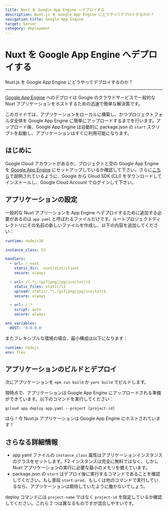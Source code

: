 ```yaml
---
title: Nuxt を Google App Engine へデプロイする
description: Nuxt.js を Google App Engine にどうやってデプロイするのか？
navigation.title: Google App Engine
target: Server
category: deployment
---
```

# Nuxt を Google App Engine へデプロイする

Nuxt.js を Google App Engine にどうやってデプロイするのか？

---

[Google App Engine](https://cloud.google.com/appengine/) へのデプロイは Google のクラウドサービスで一般的な Nuxt アプリケーションをホストするための迅速で簡単な解決策です。

このガイドでは、アプリケーションをローカルに構築し、かつプロジェクトフォルダ全体を Google App Engine に簡単にアップロードするまでを行います。アップロード後、Google App Engine は自動的に package.json の `start` スクリプトを起動し、アプリケーションはすぐに利用可能になります。

## はじめに

Google Cloud アカウントがあるか、プロジェクトと空の Google App Engine を [Google App Engine](https://cloud.google.com/appengine/) にセットアップしているか確認して下さい。さらに[こちら](https://cloud.google.com/sdk/)で説明されているように、Google から Cloud SDK (CLI) をダウンロードしてインストールし、Google Cloud Account でログインして下さい。

## アプリケーションの設定

一般的な Nuxt アプリーションを App Engine へデプロイするために追加する必要があるのは `app.yaml` と呼ばれるファイルだけです。ルートプロジェクトディレクトリにその名前の新しいファイルを作成し、以下の内容を追加してください：

```yaml
runtime: nodejs10

instance_class: F2

handlers:
  - url: /_nuxt
    static_dir: .nuxt/dist/client
    secure: always

  - url: /(.*\.(gif|png|jpg|ico|txt))$
    static_files: static/\1
    upload: static/.*\.(gif|png|jpg|ico|txt)$
    secure: always

  - url: /.*
    script: auto
    secure: always

env_variables:
  HOST: '0.0.0.0'
```

またフレキシブルな環境の場合、最小構成は以下になります：

```yaml
runtime: nodejs
env: flex
```

## アプリケーションのビルドとデプロイ

次にアプリケーションを `npm run build` か `yarn build` でビルドします。

現時点で、アプリケーションは Google App Engine にアップロードされる準備ができています。以下のコマンドを実行してください：

```
gcloud app deploy app.yaml --project [project-id]
```

ほら！今 Nuxt.js アプリケーションは Google App Engine にホストされています！

## さらなる詳細情報

- app.yaml ファイルの `instance_class` 属性はアプリケーションインスタンスのクラスをセットします。F2 インスタンスは完全に無料ではなく、しかし Nuxt アプリケーションの実行に必要な最小のメモリを備えています。
- package.json の `start` はデプロイ後に実行するコマンドであることを確認してください。もし普段 `start:prod`、もしくは他のコマンドで実行しているなら、アプリケーションは期待していたように働かないでしょう。

deploy コマンドには `project-name` ではなく `project-id` を指定しているか確認してください。これら 2 つは異なるものですが混合しやすいです。
